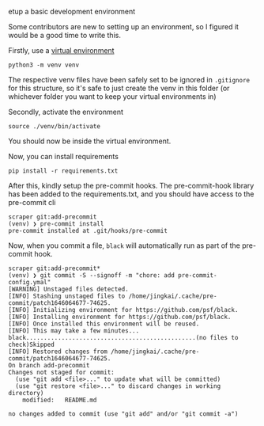etup a basic development environment

Some contributors are new to setting up an environment, so I figured it would be a good time to write this.

Firstly, use a [virtual environment](https://docs.python.org/3/tutorial/venv.html)

`python3 -m venv venv`

The respective venv files have been safely set to be ignored in `.gitignore` for this structure, so it's safe to just create the venv in this folder (or whichever folder you want to keep your virtual environments in)

Secondly, activate the environment

`source ./venv/bin/activate`

You should now be inside the virtual environment.

Now, you can install requirements

`pip install -r requirements.txt`

After this, kindly setup the pre-commit hooks. The pre-commit-hook library has been added to the requirements.txt, and you should have access to the pre-commit cli

```
scraper git:add-precommit
(venv) ❯ pre-commit install
pre-commit installed at .git/hooks/pre-commit
```

Now, when you commit a file, `black` will automatically run as part of the pre-commit hook.

```
scraper git:add-precommit*
(venv) ❯ git commit -S --signoff -m "chore: add pre-commit-config.ymal"
[WARNING] Unstaged files detected.
[INFO] Stashing unstaged files to /home/jingkai/.cache/pre-commit/patch1646064677-74625.
[INFO] Initializing environment for https://github.com/psf/black.
[INFO] Installing environment for https://github.com/psf/black.
[INFO] Once installed this environment will be reused.
[INFO] This may take a few minutes...
black................................................(no files to check)Skipped
[INFO] Restored changes from /home/jingkai/.cache/pre-commit/patch1646064677-74625.
On branch add-precommit
Changes not staged for commit:
  (use "git add <file>..." to update what will be committed)
  (use "git restore <file>..." to discard changes in working directory)
	modified:   README.md

no changes added to commit (use "git add" and/or "git commit -a")
```
